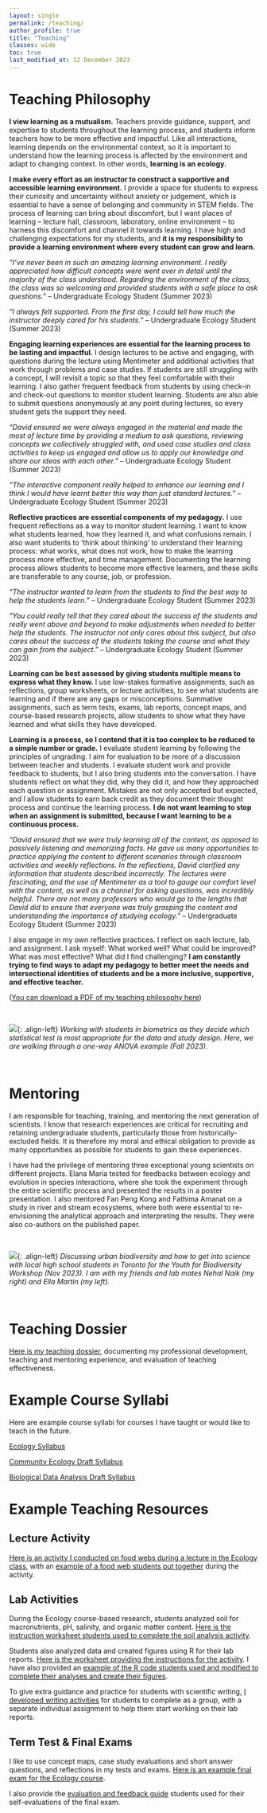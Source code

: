 ```yaml
---
layout: single
permalink: /teaching/
author_profile: true
title: "Teaching"
classes: wide
toc: true
last_modified_at: 12 December 2023
---
```


# Teaching Philosophy

**I view learning as a mutualism.** Teachers provide guidance, support, and expertise to students throughout the learning process, and students inform teachers how to be more effective and impactful. Like all interactions, learning depends on the environmental context, so it is important to understand how the learning process is affected by the environment and adapt to changing context. In other words, **learning is an ecology.**

**I make every effort as an instructor to construct a supportive and accessible learning environment.** I provide a space for students to express their curiosity and uncertainty without anxiety or judgement, which is essential to have a sense of belonging and community in STEM fields. The process of learning can bring about discomfort, but I want places of learning – lecture hall, classroom, laboratory, online environment – to harness this discomfort and channel it towards learning. I have high and challenging expectations for my students, and **it is my responsibility to provide a learning environment where every student can grow and learn.**

*“I’ve never been in such an amazing learning environment. I really appreciated how difficult concepts were went over in detail until the majority of the class understood. Regarding the environment of the class, the class was so welcoming and provided students with a safe place to ask questions.”* – Undergraduate Ecology Student (Summer 2023)

*“I always felt supported. From the first day, I could tell how much the instructor deeply cared for his students.”* – Undergraduate Ecology Student (Summer 2023)

**Engaging learning experiences are essential for the learning process to be lasting and impactful.** I design lectures to be active and engaging, with questions during the lecture using Mentimeter and additional activities that work through problems and case studies. If students are still struggling with a concept, I will revisit a topic so that they feel comfortable with their learning. I also gather frequent feedback from students by using check-in and check-out questions to monitor student learning. Students are also able to submit questions anonymously at any point during lectures, so every student gets the support they need.

*“David ensured we were always engaged in the material and made the most of lecture time by providing a medium to ask questions, reviewing concepts we collectively struggled with, and used case studies and class activities to keep us engaged and allow us to apply our knowledge and share our ideas with each other.”* – Undergraduate Ecology Student (Summer 2023)

*“The interactive component really helped to enhance our learning and I think I would have learnt better this way than just standard lectures.”* – Undergraduate Ecology Student (Summer 2023)

**Reflective practices are essential components of my pedagogy.** I use frequent reflections as a way to monitor student learning. I want to know what students learned, how they learned it, and what confusions remain. I also want students to ‘think about thinking’ to understand their learning process: what works, what does not work, how to make the learning process more effective, and time management. Documenting the learning process allows students to become more effective learners, and these skills are transferable to any course, job, or profession.

*“The instructor wanted to learn from the students to find the best way to help the students learn.”* – Undergraduate Ecology Student (Summer 2023)

*“You could really tell that they cared about the success of the students and really went above and beyond to make adjustments when needed to better help the students. The instructor not only cares about this subject, but also cares about the success of the students taking the course and what they can gain from the subject.”* – Undergraduate Ecology Student (Summer 2023)

**Learning can be best assessed by giving students multiple means to express what they know.** I use low-stakes formative assignments, such as reflections, group worksheets, or lecture activities, to see what students are learning and if there are any gaps or misconceptions. Summative assignments, such as term tests, exams, lab reports, concept maps, and course-based research projects, allow students to show what they have learned and what skills they have developed.

**Learning is a process, so I contend that it is too complex to be reduced to a simple number or grade.** I evaluate student learning by following the principles of ungrading. I aim for evaluation to be more of a discussion between teacher and students. I evaluate student work and provide feedback to students, but I also bring students into the conversation. I have students reflect on what they did, why they did it, and how they approached each question or assignment. Mistakes are not only accepted but expected, and I allow students to earn back credit as they document their thought process and continue the learning process. **I do not want learning to stop when an assignment is submitted, because I want learning to be a continuous process.**

*“David ensured that we were truly learning all of the content, as opposed to passively listening and memorizing facts. He gave us many opportunities to practice applying the content to different scenarios through classroom activities and weekly reflections. In the reflections, David clarified any information that students described incorrectly. The lectures were fascinating, and the use of Mentimeter as a tool to gauge our comfort level with the content, as well as a channel for asking questions, was incredibly helpful. There are not many professors who would go to the lengths that David did to ensure that everyone was truly grasping the content and understanding the importance of studying ecology.”* – Undergraduate Ecology Student (Summer 2023)

I also engage in my own reflective practices. I reflect on each lecture, lab, and assignment. I ask myself: What worked well? What could be improved? What was most effective? What did I find challenging? **I am constantly trying to find ways to adapt my pedagogy to better meet the needs and intersectional identities of students and be a more inclusive, supportive, and effective teacher.**

([You can download a PDF of my teaching philosophy here](https://dmurraystoker.github.io/assets/teaching_dossier/D_MurrayStoker_Teaching_Philosophy.pdf))

<br/>

![](../assets/images/teaching_BIO360.jpg){: .align-left} 
*Working with students in biometrics as they decide which statistical test is most appropriate for the data and study design. Here, we are walking through a one-way ANOVA example (Fall 2023).*

<br/>

# Mentoring

I am responsible for teaching, training, and mentoring the next generation of scientists. I know that research experiences are critical for recruiting and retaining undergraduate students, particularly those from historically-excluded fields. It is therefore my moral and ethical obligation to provide as many opportunities as possible for students to gain these experiences. 

I have had the privilege of mentoring three exceptional young scientists on different projects. Elana Maria tested for feedbacks between ecology and evolution in species interactions, where she took the experiment through the entire scientific process and presented the results in a poster presentation. I also mentored Fan Peng Kong and Fathima Amanat on a study in river and stream ecosystems, where both were essential to re-envisioning the analytical approach and interpreting the results. They were also co-authors on the published paper.

<br/>

![](../assets/images/youth_biodiversity_workshop.JPG){: .align-left} 
*Discussing urban biodiversity and how to get into science with local high school students in Toronto for the Youth for Biodiversity Workshop (Nov 2023). I am with my friends and lab mates Nehal Naik (my right) and Ella Martin (my left).*

<br/>

# Teaching Dossier

[Here is my teaching dossier](https://dmurraystoker.github.io/assets/teaching_dossier/D_MurrayStoker_Teaching_Dossier.pdf), documenting my professional development, teaching and mentoring experience, and evaluation of teaching effectiveness.


# Example Course Syllabi

Here are example course syllabi for courses I have taught or would like to teach in the future.

[Ecology Syllabus](https://dmurraystoker.github.io/assets/course_syllabi/BIO205_Syllabus_Ecology-Summer_2023.pdf)

[Community Ecology Draft Syllabus](https://dmurraystoker.github.io/assets/course_syllabi/BIO300_Syllabus_Community_Ecology.pdf)

[Biological Data Analysis Draft Syllabus](https://dmurraystoker.github.io/assets/course_syllabi/BIO380_Syllabus_Biological_Data_Analysis.pdf)


# Example Teaching Resources

## Lecture Activity

[Here is an activity I conducted on food webs during a lecture in the Ecology class](https://dmurraystoker.github.io/assets/teaching_materials/BIO205_Lecture_Activity.pdf), with an [example of a food web students put together](https://dmurraystoker.github.io/assets/teaching_materials/BIO205_food_web_diagram.jpeg) during the activity.


## Lab Activities

During the Ecology course-based research, students analyzed soil for macronutrients, pH, salinity, and organic matter content. [Here is the instruction worksheet students used to complete the soil analysis activity](https://dmurraystoker.github.io/assets/teaching_materials/BIO205_Soil_Analysis_Lab.pdf).

Students also analyzed data and created figures using R for their lab reports. [Here is the worksheet providing the instructions for the activity](https://dmurraystoker.github.io/assets/teaching_materials/BIO205_Data_Analysis_Lab.pdf). I have also provided an [example of the R code students used and modified to complete their analyses and create their figures](https://dmurraystoker.github.io/assets/teaching_materials/BIO205_Script_2.Rmd).

To give extra guidance and practice for students with scientific writing, [I developed writing activities](https://dmurraystoker.github.io/assets/teaching_materials/BIO205_Results_Discussion_Writing_Activities.pdf) for students to complete as a group, with a separate individual assignment to help them start working on their lab reports.


## Term Test & Final Exams

I like to use concept maps, case study evaluations and short answer questions, and reflections in my tests and exams. [Here is an example final exam for the Ecology course](https://dmurraystoker.github.io/assets/teaching_materials/BIO205_Final_Exam.pdf).

I also provide the [evaluation and feedback guide](https://dmurraystoker.github.io/assets/teaching_materials/BIO205_Final_Exam_Evaluation_Guide.pdf) students used for their self-evaluations of the final exam.


